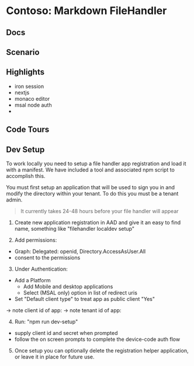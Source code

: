 # Contoso: Markdown FileHandler

## Docs

## Scenario

## Highlights

- iron session
- nextjs
- monaco editor
- msal node auth
- 

## Code Tours



## Dev Setup

To work locally you need to setup a file handler app registration and load it with a manifest. We have included a tool and associated npm script to accomplish this.

You must first setup an application that will be used to sign you in and modify the directory within your tenant. To do this you must be a tenant admin.

> It currently takes 24-48 hours before your file handler will appear

1. Create new application registration in AAD and give it an easy to find name, something like "filehandler localdev setup"

2. Add permissions:
  - Graph: Delegated: openid, Directory.AccessAsUser.All
  - consent to the permissions

3. Under Authentication:
  - Add a Platform
    - Add Mobile and desktop applications
    - Select (MSAL only) option in list of redirect uris
  - Set "Default client type" to treat app as public client "Yes"

-> note client id of app:
-> note tenant id of app:

4. Run: "npm run dev-setup" 
  - supply client id and secret when prompted
  - follow the on screen prompts to complete the device-code auth flow

5. Once setup you can optionally delete the registration helper application, or leave it in place for future use.






